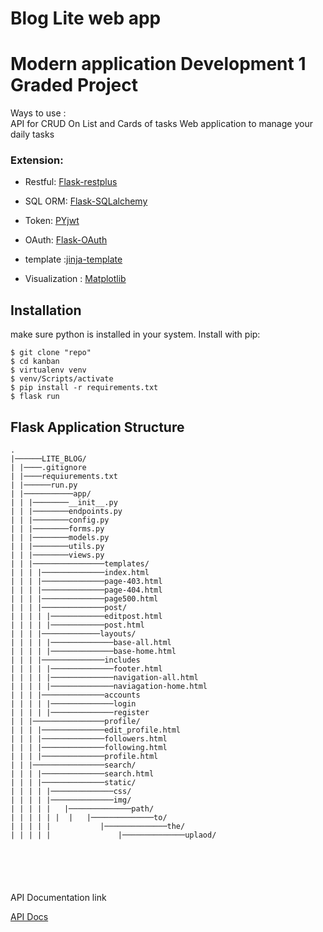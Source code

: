 # Blog Lite web  app 
# Modern application Development 1 Graded Project



Ways to use :  
API for CRUD On List and Cards of tasks 
Web application to manage your daily tasks

### Extension:
- Restful: [Flask-restplus](http://flask-restplus.readthedocs.io/en/stable/)

- SQL ORM: [Flask-SQLalchemy](https://flask-sqlalchemy.palletsprojects.com/en/latest/)

- Token: [PYjwt](https://pyjwt.readthedocs.io/en/stable/)

- OAuth: [Flask-OAuth](https://flask-login.readthedocs.io/en/latest/)

- template :[jinja-template](https://jinja.palletsprojects.com/en/3.1.x/)

- Visualization : [Matplotlib](https://matplotlib.org/)

## Installation
make sure python is installed in  your system.
Install with pip:

```
$ git clone "repo"
$ cd kanban
$ virtualenv venv
$ venv/Scripts/activate
$ pip install -r requirements.txt
$ flask run
```
## Flask Application Structure
```
.
|──────LITE_BLOG/
| |────.gitignore
| |────requiurements.txt
| |──────run.py
| |───────────app/
| | |────────__init__.py
| | |────────endpoints.py
| | |────────config.py
| | |────────forms.py
| | |────────models.py
| | |────────utils.py
| | |────────views.py
| | |────────────────templates/
| | | |──────────────index.html
| | | |──────────────page-403.html
| | | |──────────────page-404.html
| | | |──────────────page500.html
| | | |──────────────post/
| | | | |────────────editpost.html
| | | | |────────────post.html
| | | |─────────────layouts/
| | | | |──────────────base-all.html
| | | | |──────────────base-home.html
| | | |──────────────includes
| | | | |──────────────footer.html
| | | | |──────────────navigation-all.html
| | | | |──────────────naviagation-home.html
| | | |──────────────accounts
| | | | |──────────────login
| | | | |──────────────register
| | |────────────────profile/
| | | |──────────────edit_profile.html
| | | |──────────────followers.html
| | | |──────────────following.html
| | | |──────────────profile.html
| | |────────────────search/
| | | |──────────────search.html
| | | |──────────────static/
| | | | |──────────────css/
| | | | |──────────────img/
| | | | |   |──────────────path/
| | | | | |  |   |──────────────to/
| | | | |           |──────────────the/
| | | | |               |──────────────uplaod/






```


API Documentation link

[API Docs](https://documenter.getpostman.com/view/17092710/2s83KNj76P#b478a8ad-bf79-41a1-a690-87d3cca3ce87)
